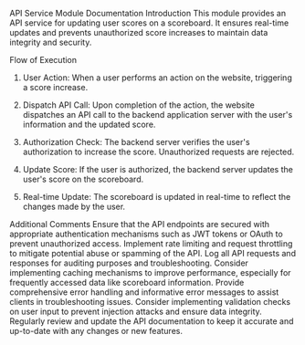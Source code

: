 API Service Module Documentation
Introduction
This module provides an API service for updating user scores on a scoreboard. It ensures real-time updates and prevents unauthorized score increases to maintain data integrity and security.

Flow of Execution

1. User Action: When a user performs an action on the website, triggering a score increase.

2.  Dispatch API Call: Upon completion of the action, the website dispatches an API call to the backend application server with the user's information and the updated score.

3. Authorization Check: The backend server verifies the user's authorization to increase the score. Unauthorized requests are rejected.

4. Update Score: If the user is authorized, the backend server updates the user's score on the scoreboard.

5. Real-time Update: The scoreboard is updated in real-time to reflect the changes made by the user.

Additional Comments
Ensure that the API endpoints are secured with appropriate authentication mechanisms such as JWT tokens or OAuth to prevent unauthorized access.
Implement rate limiting and request throttling to mitigate potential abuse or spamming of the API.
Log all API requests and responses for auditing purposes and troubleshooting.
Consider implementing caching mechanisms to improve performance, especially for frequently accessed data like scoreboard information.
Provide comprehensive error handling and informative error messages to assist clients in troubleshooting issues.
Consider implementing validation checks on user input to prevent injection attacks and ensure data integrity.
Regularly review and update the API documentation to keep it accurate and up-to-date with any changes or new features.

